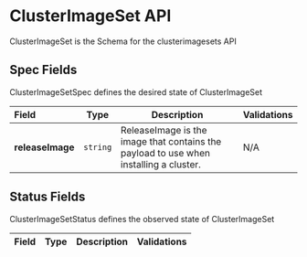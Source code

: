 # ClusterImageSet API

ClusterImageSet is the Schema for the clusterimagesets API

## Spec Fields

ClusterImageSetSpec defines the desired state of ClusterImageSet

| Field | Type | Description | Validations |
|:---|---|---|---|
|  **releaseImage** | `string` | ReleaseImage is the image that contains the payload to use when installing a cluster. | N/A |
## Status Fields

ClusterImageSetStatus defines the observed state of ClusterImageSet

| Field | Type | Description | Validations |
|:---|---|---|---|
